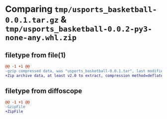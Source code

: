 # Comparing `tmp/usports_basketball-0.0.1.tar.gz` & `tmp/usports_basketball-0.0.2-py3-none-any.whl.zip`

## filetype from file(1)

```diff
@@ -1 +1 @@
-gzip compressed data, was "usports_basketball-0.0.1.tar", last modified: Mon Apr 29 20:31:05 2024, max compression
+Zip archive data, at least v2.0 to extract, compression method=deflate
```

## filetype from diffoscope

```diff
@@ -1 +1 @@
-GzipFile
+ZipFile
```

